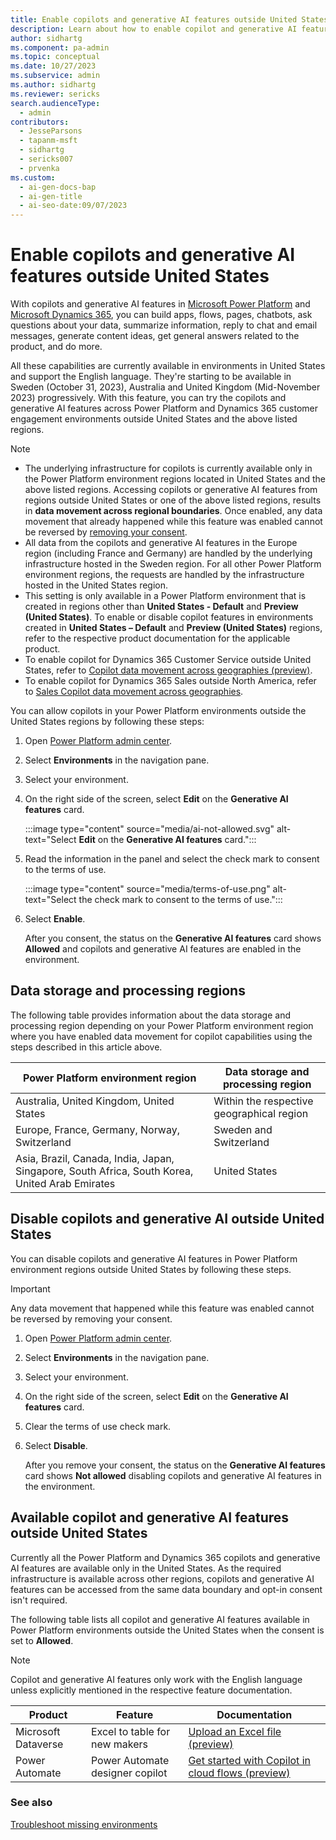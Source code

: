 ```yaml
---
title: Enable copilots and generative AI features outside United States
description: Learn about how to enable copilot and generative AI features in Power Platform environments located outside United States.
author: sidhartg
ms.component: pa-admin
ms.topic: conceptual
ms.date: 10/27/2023
ms.subservice: admin
ms.author: sidhartg
ms.reviewer: sericks
search.audienceType:
  - admin
contributors: 
  - JesseParsons
  - tapanm-msft
  - sidhartg
  - sericks007
  - prvenka
ms.custom:
  - ai-gen-docs-bap
  - ai-gen-title
  - ai-seo-date:09/07/2023
---
```


# Enable copilots and generative AI features outside United States

With copilots and generative AI features in [Microsoft Power Platform](/power-platform/) and [Microsoft Dynamics 365](/dynamics365/), you can build apps, flows, pages, chatbots, ask questions about your data, summarize information, reply to chat and email messages, generate content ideas, get general answers related to the product, and do more.

All these capabilities are currently available in environments in United States and support the English language. They're starting to be available in Sweden (October 31, 2023), Australia and United Kingdom (Mid-November 2023) progressively. With this feature, you can try the copilots and generative AI features across Power Platform and Dynamics 365 customer engagement environments outside United States and the above listed regions.

> [!NOTE]
> - The underlying infrastructure for copilots is currently available only in the Power Platform environment regions located in United States and the above listed regions. Accessing copilots or generative AI features from regions outside United States or one of the above listed regions, results in **data movement across regional boundaries**. Once enabled, any data movement that already happened while this feature was enabled cannot be reversed by [removing your consent](#disable-copilots-and-generative-ai-outside-united-states).
> - All data from the copilots and generative AI features in the Europe region (including France and Germany) are handled by the underlying infrastructure hosted in the Sweden region. For all other Power Platform environment regions, the requests are handled by the infrastructure hosted in the United States region.
> - This setting is only available in a Power Platform environment that is created in regions other than **United States - Default** and **Preview (United States)**. To enable or disable copilot features in environments created in **United States – Default** and **Preview (United States)** regions, refer to the respective product documentation for the applicable product.
> - To enable copilot for Dynamics 365 Customer Service outside United States, refer to [Copilot data movement across geographies (preview)](/dynamics365/customer-service/copilot-data-movement).
> - To enable copilot for Dynamics 365 Sales outside North America, refer to [Sales Copilot data movement across geographies](/dynamics365/sales/sales-copilot-data-movement).

You can allow copilots in your Power Platform environments outside the United States regions by following these steps:

1. Open [Power Platform admin center](https://admin.powerplatform.microsoft.com).

1. Select **Environments** in the navigation pane.

1. Select your environment.

1. On the right side of the screen, select **Edit** on the **Generative AI features** card.

    :::image type="content" source="media/ai-not-allowed.svg" alt-text="Select **Edit** on the **Generative AI features** card.":::

1. Read the information in the panel and select the check mark to consent to the terms of use.

    :::image type="content" source="media/terms-of-use.png" alt-text="Select the check mark to consent to the terms of use.":::

1. Select **Enable**.

    After you consent, the status on the **Generative AI features** card shows **Allowed** and copilots and generative AI features are enabled in the environment.

## Data storage and processing regions

The following table provides information about the data storage and processing region depending on your Power Platform environment region where you have enabled data movement for copilot capabilities using the steps described in this article above.

| Power Platform environment region | Data storage and processing region |
| - | - |
| Australia, United Kingdom, United States | Within the respective geographical region |
| Europe, France, Germany, Norway, Switzerland  | Sweden and Switzerland |
| Asia, Brazil, Canada, India, Japan, Singapore, South Africa, South Korea, United Arab Emirates  | United States |

## Disable copilots and generative AI outside United States

You can disable copilots and generative AI features in Power Platform environment regions outside United States by following these steps.

> [!IMPORTANT]
> Any data movement that happened while this feature was enabled cannot be reversed by removing your consent.

1. Open [Power Platform admin center](https://admin.powerplatform.microsoft.com).

1. Select **Environments** in the navigation pane.

1. Select your environment.

1. On the right side of the screen, select **Edit** on the **Generative AI features** card.

1. Clear the terms of use check mark.

1. Select **Disable**.

    After you remove your consent, the status on the **Generative AI features** card shows **Not allowed** disabling copilots and generative AI features in the environment.

## Available copilot and generative AI features outside United States

Currently all the Power Platform and Dynamics 365 copilots and generative AI features are available only in the United States. As the required infrastructure is available across other regions, copilots and generative AI features can be accessed from the same data boundary and opt-in consent isn't required.

The following table lists all copilot and generative AI features available in Power Platform environments outside the United States when the consent is set to **Allowed**.

> [!NOTE]
> Copilot and generative AI features only work with the English language unless explicitly mentioned in the respective feature documentation.

| Product | Feature  | Documentation
|-------------------------|-------------------------|-------------------------|
| Microsoft Dataverse | Excel to table for new makers | [Upload an Excel file (preview)](/power-apps/maker/data-platform/create-edit-entities-portal#upload-an-excel-file-preview) |
| Power Automate | Power Automate designer copilot | [Get started with Copilot in cloud flows (preview)](/power-automate/get-started-with-copilot) |

### See also

[Troubleshoot missing environments](troubleshoot-missing-environments.md)
